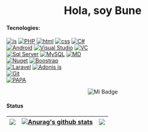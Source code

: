 
<h1 align="center">Hola, soy Bune</h1>

#### Tecnologies:

[![js](https://img.shields.io/badge/JavaScript-323330?style=for-the-badge&logo=javascript&logoColor=F7DF1E)]()
[![PHP](https://img.shields.io/badge/PHP-777BB4?style=for-the-badge&logo=php&logoColor=white)]()
[![html](https://img.shields.io/badge/HTML5-E34F26?style=for-the-badge&logo=html5&logoColor=white)]()
[![css](https://img.shields.io/badge/CSS3-1572B6?style=for-the-badge&logo=css3&logoColor=white)]()
[![C#](https://img.shields.io/badge/C_Sharp-007396?style=for-the-badge&logo=csharp&logoColor=white&labelColor=007396)]()
</br>
[![Android](https://img.shields.io/badge/Android-3DDC84?style=for-the-badge&logo=android&logoColor=white&labelColor=3DDC84)]()
[![Visual Studio](https://img.shields.io/badge/VisualStudio-1B6AC6?style=for-the-badge&logo=visualstudio&logoColor=white&labelColor=1B6AC6)]()
[![VC](https://img.shields.io/badge/VSCode-0078D4?style=for-the-badge&logo=visual%20studio%20code&logoColor=white)]()
</br>
[![Sql Server](https://img.shields.io/badge/SqlServer-FFCA28?style=for-the-badge&logo=microsoftsqlserver&logoColor=white&labelColor=FFCA28)]()
[![MySQL](https://img.shields.io/badge/MySQL-4479A1?style=for-the-badge&logo=mysql&logoColor=white&labelColor=4479A1)]()
[![MD](https://img.shields.io/badge/MariaDB-003545?style=for-the-badge&logo=mariadb&logoColor=white)]()
</br>
[![Nuget](https://img.shields.io/badge/NuGet-004880?style=for-the-badge&logo=nuget&logoColor=white)]()
[![Boostrap](https://img.shields.io/badge/Bootstrap-563D7C?style=for-the-badge&logo=bootstrap&logoColor=white)]()
</br>
[![Laravel](https://img.shields.io/badge/Laravel-FF2D20?style=for-the-badge&logo=laravel&logoColor=white)]()
[![Adonis js](https://img.shields.io/badge/adonis%20js-220052?style=for-the-badge&logo=adonisjs&logoColor=white)]()
</br>
[![Git](https://img.shields.io/badge/GIT-E44C30?style=for-the-badge&logo=git&logoColor=white)]()
</br>
[![PAPA](https://img.shields.io/badge/ChatGPT-74aa9c?style=for-the-badge&logo=openai&logoColor=white)]()



<p align="center">
<img src="https://mymodernmet.com/wp/wp-content/uploads/2019/10/nasa-black-hole-visualization-1.gif" alt="Mi Badge">
</p>


#### Status
  
<img align="center" src="https://github-readme-streak-stats.herokuapp.com/?user=buneassassin&theme=dark&hide_border=false" /> | <a href="https://github.com/anuraghazra/github-readme-stats"><img align="center" src="https://github-readme-stats.vercel.app/api?username=buneassassin&show_icons=true&include_all_commits=true&theme=dark&hide_border=true" alt="Anurag's github stats" /></a> | <a href="https://github.com/anuraghazra/github-readme-stats"><img align="center" src="https://github-readme-stats.vercel.app/api/top-langs/?username=buneassassin&layout=compact&theme=dark&hide_border=true" /></a> 
| ------------- | ------------- | ------------- |



